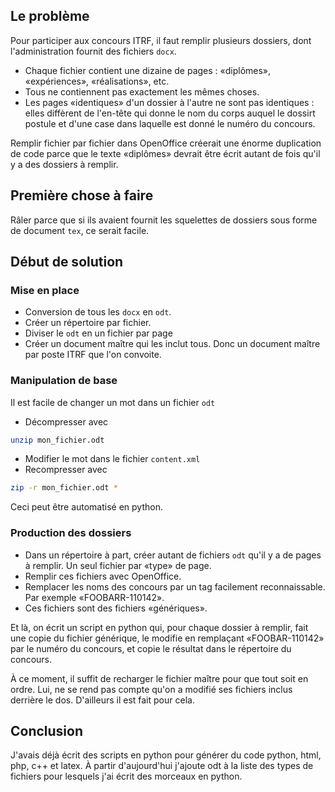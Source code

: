 
## Le problème

Pour participer aux concours ITRF, il faut remplir plusieurs dossiers, dont l'administration fournit des fichiers  `docx`.

* Chaque fichier contient une dizaine de pages : «diplômes», «expériences», «réalisations», etc.
* Tous ne contiennent pas exactement les mêmes choses.
* Les pages «identiques» d'un dossier à l'autre ne sont pas identiques : elles diffèrent de l'en-tête qui donne le nom du corps auquel le dossirt postule et d'une case dans laquelle est donné le numéro du concours.

Remplir fichier par fichier dans OpenOffice créerait une énorme duplication de code parce que le texte «diplômes» devrait être écrit autant de fois qu'il y a des dossiers à remplir. 

## Première chose à faire

Râler parce que si ils avaient fournit les squelettes de dossiers sous forme de document `tex`, ce serait facile.

## Début de solution

### Mise en place

* Conversion de tous les `docx`  en `odt`.
* Créer un répertoire par fichier.
* Diviser le `odt` en un fichier par page
* Créer un document maître qui les inclut tous. Donc un document maître par poste ITRF que l'on convoite.

### Manipulation de base

Il est facile de changer un mot dans un fichier `odt` 

* Décompresser avec
```bash
unzip mon_fichier.odt 
```
* Modifier le mot dans le fichier `content.xml`
* Recompresser avec
```bash
zip -r mon_fichier.odt *
```

Ceci peut être automatisé en python.

### Production des dossiers

* Dans un répertoire à part, créer autant de fichiers `odt` qu'il y a de pages à remplir. Un seul fichier par «type» de page.
* Remplir ces fichiers avec OpenOffice.
* Remplacer les noms des concours par un tag facilement reconnaissable. Par exemple «FOOBARR-110142».
* Ces fichiers sont des fichiers «génériques».

Et là, on écrit un script en python qui, pour chaque dossier à remplir, fait une copie du fichier générique, le modifie en remplaçant «FOOBAR-110142» par le numéro du concours, et copie le résultat dans le répertoire du concours.

À ce moment, il suffit de recharger le fichier maître pour que tout soit en ordre. Lui, ne se rend pas compte qu'on a modifié ses fichiers inclus derrière le dos. D'ailleurs il est fait pour cela.


## Conclusion

J'avais déjà écrit des scripts en python pour générer du code python, html, php, c++ et latex. À partir d'aujourd'hui j'ajoute odt à la liste des types de fichiers pour lesquels j'ai écrit des morceaux en python.
